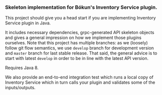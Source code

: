 ### Skeleton implementation for Bókun's Inventory Service plugin.

This project should give you a head start if you are implementing Inventory Service plugin in Java.

It includes necessary dependencies, grpc-generated API skeleton objects and gives a general impression on how we implement those plugins ourselves.
Note that this project has multiple branches: as we (loosely) follow git flow semantics, we use `develop` branch for development version and `master` branch for last stable release.
That said, the general advice is to start with latest `develop` in order to be in line with the latest API version.

Requires Java 8.

We also provide an end-to-end integration test which runs a local copy of Inventory Service which in turn calls your plugin and validates some of the inputs/outputs.
